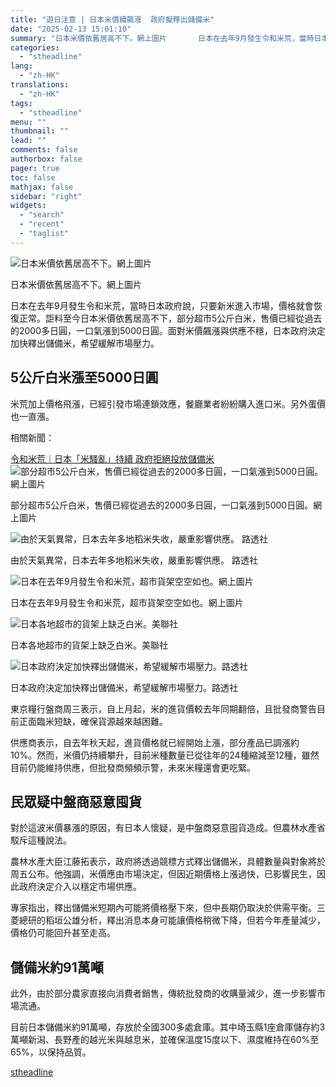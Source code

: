 ```yaml
---
title: "遊日注意 | 日本米價續飆漲  政府擬釋出儲備米"
date: "2025-02-13 15:01:10"
summary: "日本米價依舊居高不下。網上圖片       日本在去年9月發生令和米荒，當時日本政府說，只要..."
categories:
  - "stheadline"
lang:
  - "zh-HK"
translations:
  - "zh-HK"
tags:
  - "stheadline"
menu: ""
thumbnail: ""
lead: ""
comments: false
authorbox: false
pager: true
toc: false
mathjax: false
sidebar: "right"
widgets:
  - "search"
  - "recent"
  - "taglist"
---
```


![日本米價依舊居高不下。網上圖片](https://image.stheadline.com/f/680p0/0x0/100/none/97b5ee8a94ddff808914982338344d6d/stheadline/inewsmedia/20250213/_2025021314525761760.jpg)

日本米價依舊居高不下。網上圖片




日本在去年9月發生令和米荒，當時日本政府說，只要新米進入市場，價格就會恢復正常。詎料至今日本米價依舊居高不下，部分超市5公斤白米，售價已經從過去的2000多日圓，一口氣漲到5000日圓。面對米價飆漲與供應不穩，日本政府決定加快釋出儲備米，希望緩解市場壓力。

5公斤白米漲至5000日圓
-------------

米荒加上價格飛漲，已經引發市場連鎖效應，餐廳業者紛紛購入進口米。另外蛋價也一直漲。

相關新聞：  

[令和米荒｜日本「米騷亂」持續 政府拒絕投放儲備米](https://www.stheadline.com/realtime-world/3378413/)
 ![部分超市5公斤白米，售價已經從過去的2000多日圓，一口氣漲到5000日圓。網上圖片](https://image.hkhl.hk/f/1024p0/0x0/100/none/ba76c3c32272deb58b1d430349731461/2025-02/b3_0.jpg)


部分超市5公斤白米，售價已經從過去的2000多日圓，一口氣漲到5000日圓。網上圖片



 ![由於天氣異常，日本去年多地稻米失收，嚴重影響供應。 路透社](https://image.hkhl.hk/f/1024p0/0x0/100/none/cbf7ad39e512a584e7c89c046795073f/2025-02/b2_1.jpg)


由於天氣異常，日本去年多地稻米失收，嚴重影響供應。 路透社



 ![日本在去年9月發生令和米荒，超市貨架空空如也。網上圖片](https://image.hkhl.hk/f/1024p0/0x0/100/none/f48ee644605910635d7973b726172021/2025-02/b4_3.jpg)


日本在去年9月發生令和米荒，超市貨架空空如也。網上圖片



 ![日本各地超市的貨架上缺乏白米。美聯社](https://image.hkhl.hk/f/1024p0/0x0/100/none/7d0c59da573c568ac52c4e8e59c1cac4/2025-02/b5_2.jpg)


日本各地超市的貨架上缺乏白米。美聯社



 ![日本政府決定加快釋出儲備米，希望緩解市場壓力。路透社](https://image.hkhl.hk/f/1024p0/0x0/100/none/8e9eed8160dc1f5a199c3a65686cb9ee/2025-02/b6_2.jpg)


日本政府決定加快釋出儲備米，希望緩解市場壓力。路透社




東京糧行盤商周三表示，自上月起，米的進貨價較去年同期翻倍，且批發商警告目前正面臨米短缺，確保貨源越來越困難。

供應商表示，自去年秋天起，進貨價格就已經開始上漲，部分產品已調漲約10%。然而，米價仍持續攀升，目前米種數量已從往年的24種縮減至12種，雖然目前仍能維持供應，但批發商頻頻示警，未來米糧還會更吃緊。

民眾疑中盤商惡意囤貨
----------

對於這波米價暴漲的原因，有日本人懷疑，是中盤商惡意囤貨造成。但農林水產省駁斥這種說法。

農林水產大臣江藤拓表示，政府將透過競標方式釋出儲備米，具體數量與對象將於周五公布。他強調，米價應由市場決定，但因近期價格上漲過快，已影響民生，因此政府決定介入以穩定市場供應。

專家指出，釋出儲備米短期內可能將價格壓下來，但中長期仍取決於供需平衡。三菱總研的稻垣公雄分析，釋出消息本身可能讓價格稍微下降，但若今年產量減少，價格仍可能回升甚至走高。

儲備米約91萬噸
--------

此外，由於部分農家直接向消費者銷售，傳統批發商的收購量減少，進一步影響市場流通。

目前日本儲備米約91萬噸，存放於全國300多處倉庫。其中埼玉縣1座倉庫儲存約3萬噸新潟、長野產的越光米與越息米，並確保溫度15度以下、濕度維持在60%至65%，以保持品質。

[stheadline](https://std.stheadline.com/realtime/article/2052549/即時-國際-遊日注意-日本米價續飆漲-政府擬釋出儲備米)
